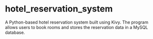 # hotel_reservation_system
A Python-based hotel reservation system built using Kivy. The program allows users to book rooms and stores the reservation data in a MySQL database.
